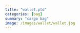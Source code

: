 ```yaml
---
title: "wallet.ptd"
categories: [bag]
summary: "cargo bag"
image: /images/wallet/wallet.jpg
---
```


